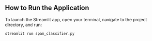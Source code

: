 ## How to Run the Application

To launch the Streamlit app, open your terminal, navigate to the project directory, and run:

```bash
streamlit run spam_classifier.py
